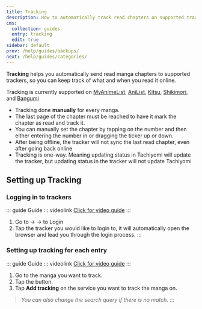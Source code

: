```yaml
---
title: Tracking
description: How to automatically track read chapters on supported trackers.
cms:
  collection: guides
  entry: tracking
  edit: true
sidebar: default
prev: /help/guides/backups/
next: /help/guides/categories/
---
```


**Tracking** helps you automatically send read manga chapters to supported trackers, so you can keep track of what and when you read it online.

Tracking is currently supported on [MyAnimeList](https://myanimelist.com), [AniList](https://anilist.co), [Kitsu](https://kitsu.io), [Shikimori](https://shikimori.one), and [Bangumi](https://bangumi.one)

- Tracking done **manually** for every manga.
- The last page of the chapter must be reached to have it mark the chapter as read and track it.
- You can manually set the chapter by tapping on the number and then either entering the number in or dragging the ticker up or down.
- After being offline, the tracker will not sync the last read chapter, even after going back online
- Tracking is one-way. Meaning updating status in Tachiyomi will update the tracker, but updating status in the tracker will not update Tachiyomi

## Setting up Tracking <MaterialIcon icon="sync" />

### Logging in to trackers

::: guide Guide
::: videolink
[<MaterialIcon icon="videocam"/> Click for video guide](/assets/guides_tracking_login-to.mp4)
:::
1. Go to <Navigation item="more"/> → <Navigation item="settings"/> → <Navigation item="settings_tracking"/> to Login
1. Tap the tracker you would like to login to, it will automatically open the browser and lead you through the login process.
:::

### Setting up tracking for each entry

::: guide Guide
::: videolink
[<MaterialIcon icon="videocam"/> Click for video guide](/assets/guides_tracking_add-to.mp4)
:::
1. Go to the manga you want to track.
1. Tap the <Navigation item="tracking"/> button.
1. Tap **Add tracking** on the service you want to track the manga on.
> *You can also change the search query if there is no match.*
:::
